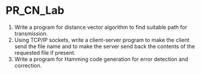 # PR_CN_Lab
1. Write a program for distance vector algorithm to find suitable path for transmission.
2. Using TCP/IP sockets, write a client-server program to make the client send the file name
   and to make the server send back the contents of the requested file if present.
3. Write a program for Hamming code generation for error detection and correction.
